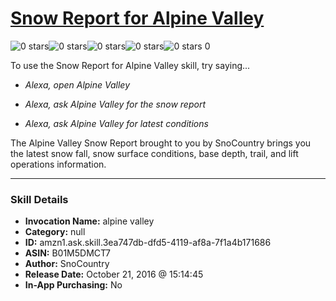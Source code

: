 # [Snow Report for Alpine Valley](http://alexa.amazon.com/#skills/amzn1.ask.skill.3ea747db-dfd5-4119-af8a-7f1a4b171686)
![0 stars](../../images/ic_star_border_black_18dp_1x.png)![0 stars](../../images/ic_star_border_black_18dp_1x.png)![0 stars](../../images/ic_star_border_black_18dp_1x.png)![0 stars](../../images/ic_star_border_black_18dp_1x.png)![0 stars](../../images/ic_star_border_black_18dp_1x.png) 0

To use the Snow Report for Alpine Valley skill, try saying...

* *Alexa, open Alpine Valley*

* *Alexa, ask Alpine Valley for the snow report*

* *Alexa, ask Alpine Valley for latest conditions*

The Alpine Valley Snow Report brought to you by SnoCountry brings you the latest snow fall, snow surface conditions,  base depth, trail, and lift operations information.

***

### Skill Details

* **Invocation Name:** alpine valley
* **Category:** null
* **ID:** amzn1.ask.skill.3ea747db-dfd5-4119-af8a-7f1a4b171686
* **ASIN:** B01M5DMCT7
* **Author:** SnoCountry
* **Release Date:** October 21, 2016 @ 15:14:45
* **In-App Purchasing:** No
